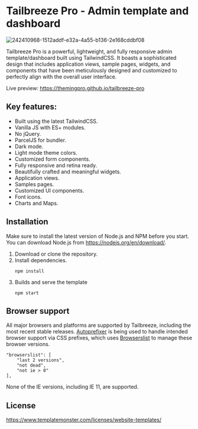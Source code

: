 # Tailbreeze Pro - Admin template and dashboard

![242410968-1512addf-e32a-4a55-b136-2e168cddbf08](https://github.com/avidtemplates/tailbreeze-pro/assets/136823914/24491ec6-7d31-4116-8aea-0fe8487b8dbd)

Tailbreeze Pro is a powerful, lightweight, and fully responsive admin template/dashboard built using TailwindCSS. It boasts a sophisticated design that includes application views, sample pages, widgets, and components that have been meticulously designed and customized to perfectly align with the overall user interface.

Live preview: https://themingpro.github.io/tailbreeze-pro

## Key features:

-   Built using the latest TailwindCSS.
-   Vanilla JS with ES+ modules.
-   No jQuery.
-   ParcelJS for bundler.
-   Dark mode.
-   Light mode theme colors.
-   Customized form components.
-   Fully responsive and retina ready.
-   Beautifully crafted and meaningful widgets.
-   Application views.
-   Samples pages.
-   Customized UI components.
-   Font icons.
-   Charts and Maps.

## Installation

Make sure to install the latest version of Node.js and NPM before you start. You can download Node.js from https://nodejs.org/en/download/.

1. Download or clone the repository.
2. Install dependencies.
    ```
    npm install
    ```
3. Builds and serve the template
    ```
    npm start
    ```

## Browser support

All major browsers and platforms are supported by Tailbreeze, including the most recent stable releases. [Autoprefixer](https://github.com/postcss/autoprefixer) is being used to handle intended browser support via CSS prefixes, which uses [Browserslist](https://github.com/browserslist/browserslist) to manage these browser versions.

```
"browserslist": [
    "last 2 versions",
    "not dead",
    "not ie > 0"
],
```

None of the IE versions, including IE 11, are supported.

## License

https://www.templatemonster.com/licenses/website-templates/
